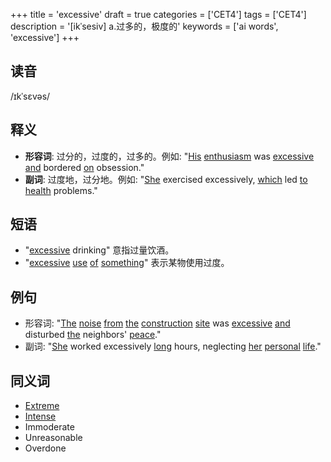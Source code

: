 +++
title = 'excessive'
draft = true
categories = ['CET4']
tags = ['CET4']
description = '[ikˈsesiv] a.过多的，极度的'
keywords = ['ai words', 'excessive']
+++

## 读音
/ɪkˈsɛvəs/

## 释义
- **形容词**: 过分的，过度的，过多的。例如: "[His](/post/his/) [enthusiasm](/post/enthusiasm/) was [excessive](/post/excessive/) [and](/post/and/) bordered [on](/post/on/) obsession."
- **副词**: 过度地，过分地。例如: "[She](/post/she/) exercised excessively, [which](/post/which/) led [to](/post/to/) [health](/post/health/) problems."

## 短语
- "[excessive](/post/excessive/) drinking" 意指过量饮酒。
- "[excessive](/post/excessive/) [use](/post/use/) [of](/post/of/) [something](/post/something/)" 表示某物使用过度。

## 例句
- 形容词: "[The](/post/the/) [noise](/post/noise/) [from](/post/from/) [the](/post/the/) [construction](/post/construction/) [site](/post/site/) was [excessive](/post/excessive/) [and](/post/and/) disturbed [the](/post/the/) neighbors' [peace](/post/peace/)."
- 副词: "[She](/post/she/) worked excessively [long](/post/long/) hours, neglecting [her](/post/her/) [personal](/post/personal/) [life](/post/life/)."

## 同义词
- [Extreme](/post/extreme/)
- [Intense](/post/intense/)
- Immoderate
- Unreasonable
- Overdone
